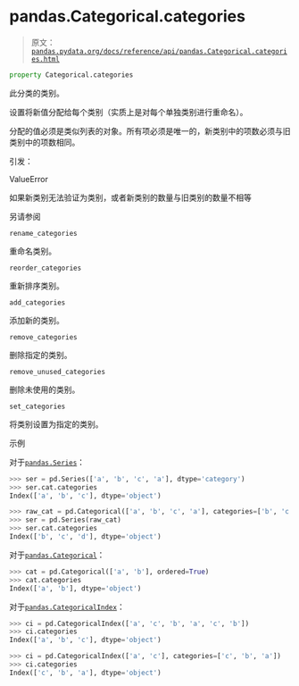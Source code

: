 # pandas.Categorical.categories

> 原文：[`pandas.pydata.org/docs/reference/api/pandas.Categorical.categories.html`](https://pandas.pydata.org/docs/reference/api/pandas.Categorical.categories.html)

```py
property Categorical.categories
```

此分类的类别。

设置将新值分配给每个类别（实质上是对每个单独类别进行重命名）。

分配的值必须是类似列表的对象。所有项必须是唯一的，新类别中的项数必须与旧类别中的项数相同。

引发：

ValueError

如果新类别无法验证为类别，或者新类别的数量与旧类别的数量不相等

另请参阅

`rename_categories`

重命名类别。

`reorder_categories`

重新排序类别。

`add_categories`

添加新的类别。

`remove_categories`

删除指定的类别。

`remove_unused_categories`

删除未使用的类别。

`set_categories`

将类别设置为指定的类别。

示例

对于[`pandas.Series`](https://pandas.pydata.org/docs/reference/api/pandas.Series.html#pandas.Series "pandas.Series")：

```py
>>> ser = pd.Series(['a', 'b', 'c', 'a'], dtype='category')
>>> ser.cat.categories
Index(['a', 'b', 'c'], dtype='object') 
```

```py
>>> raw_cat = pd.Categorical(['a', 'b', 'c', 'a'], categories=['b', 'c', 'd'])
>>> ser = pd.Series(raw_cat)
>>> ser.cat.categories
Index(['b', 'c', 'd'], dtype='object') 
```

对于[`pandas.Categorical`](https://pandas.pydata.org/docs/reference/api/pandas.Categorical.categories.html "pandas.Categorical")：

```py
>>> cat = pd.Categorical(['a', 'b'], ordered=True)
>>> cat.categories
Index(['a', 'b'], dtype='object') 
```

对于[`pandas.CategoricalIndex`](https://pandas.pydata.org/docs/reference/api/pandas.CategoricalIndex.html#pandas.CategoricalIndex "pandas.CategoricalIndex")：

```py
>>> ci = pd.CategoricalIndex(['a', 'c', 'b', 'a', 'c', 'b'])
>>> ci.categories
Index(['a', 'b', 'c'], dtype='object') 
```

```py
>>> ci = pd.CategoricalIndex(['a', 'c'], categories=['c', 'b', 'a'])
>>> ci.categories
Index(['c', 'b', 'a'], dtype='object') 
```
